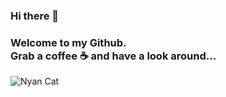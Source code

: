 ### Hi there 👋
### Welcome to my Github. <br>Grab a coffee ☕ and have a look around...
![Nyan Cat](https://raw.githubusercontent.com/gist/brudnak/aba00c9a1c92d226f68e8ad8ba1e0a40/raw/e1e4a92f6072d15014f19aa8903d24a1ac0c41a4/nyan-cat.gif)


